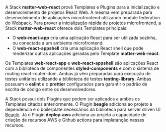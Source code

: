 A Stack **matter-web-react** provê Templates e Plugins para a inicialização e desenvolvimento de projetos React Web. A mesma vem preparada para desenvolvimento de aplicações microfrontend utilizando module federation do Webpack. Para prover a inicialização rápida de projetos microfrontend, a Stack **matter-web-react** oferece dois Templates principais: 

- O **web-react-app** cria uma aplicação React para ser utilizada sozinha, ou conectada a um ambiente microfrontend.
- O **web-react-appshell** cria uma aplicação React shell que pode renderizar outras aplicações geradas pelo Template **matter-web-react**.

Os Templates **web-react-app** e **web-react-appshell** são aplicações React com a biblioteca de componentes **styled-components** e com o sistema de routing react-router-dom. Ambas já vêm preparadas para execução de testes unitários utilizando a biblioteca de testes **testing-library**. Ambas possuem o **eslint** e o **prettier** configurados para garantir o padrão de escrita de código entre os desenvolvedores.

A Stack possui dois Plugins que podem ser aplicados a ambos os Templates citados anteriormente. O Plugin **beagle** adiciona ao projeto a dependência e o boilerplate necessários da biblioteca para server driven UI [Beagle](https://usebeagle.io). Já o Plugin **deploy-aws** adiciona ao projeto a capacidade de criação de recursos AWS e Github actions para implatanção nesses recursos.
